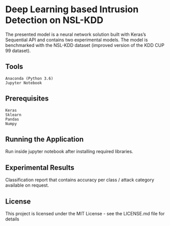 # Deep Learning based Intrusion Detection on NSL-KDD

The presented model is a neural network solution built with Keras’s Sequential API and contains 
two experimental models. The model is benchmarked with the NSL-KDD dataset (improved version of the KDD CUP 99 dataset).

## Tools

    Anaconda (Python 3.6)
    Jupyter Notebook
    
## Prerequisites
    Keras
    Sklearn
    Pandas
    Numpy

## Running the Application

Run inside jupyter notebook after installing required libraries. 

## Experimental Results

Classification report that contains accuracy per class / attack category available on request. 

## License

This project is licensed under the MIT License - see the LICENSE.md file for details
